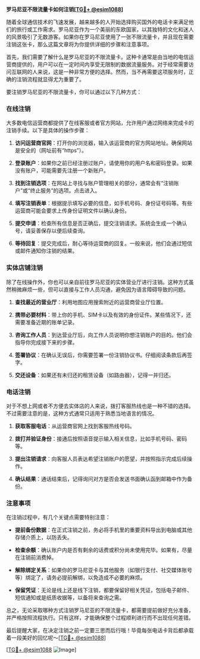 **罗马尼亚不限流量卡如何注销[[TG💪+ @esim1088](https://t.me/s/esim1088)]**

随着全球通信技术的飞速发展，越来越多的人开始选择购买国外的电话卡来满足他们的旅行或工作需求。罗马尼亚作为一个美丽的东欧国家，以其独特的文化和迷人的风景吸引了无数游客。如果你在罗马尼亚使用了一张不限流量卡，并且现在需要注销这张卡，那么这篇文章将为你提供详细的步骤和注意事项。

首先，我们需要了解什么是罗马尼亚的不限流量卡。这种卡通常是由当地的电信运营商提供的，用户可以在一定时间内享受无限制的数据流量服务。对于经常需要访问互联网的人来说，这是一种非常方便的选择。然而，当不再需要这项服务时，正确的注销流程就显得尤为重要了。

要注销罗马尼亚的不限流量卡，你可以通过以下几种方式：

### 在线注销

大多数电信运营商都提供了在线客服或者官方网站，允许用户通过网络来完成卡的注销手续。以下是具体的操作步骤：

1. **访问运营商官网**：打开你的浏览器，输入该运营商的官方网站地址。确保网站是安全的（网址前有“https”）。
   
2. **登录账户**：如果你之前已经注册过账户，请使用你的用户名和密码登录。如果没有账户，可能需要先注册一个新账户。

3. **找到注销选项**：在网站上寻找与账户管理相关的部分，通常会有“注销账户”或“终止服务”的选项。点击进入。

4. **填写注销表单**：根据提示填写必要的信息，如手机号码、身份证号码等。有些运营商可能会要求上传身份证明文件以确认身份。

5. **提交申请**：检查所有信息是否正确后，提交注销请求。系统会生成一个确认号，请妥善保存以便后续查询。

6. **等待回复**：提交完成后，耐心等待运营商的回复。一般来说，他们会通过短信或邮件通知你注销的结果。

### 实体店铺注销

除了在线操作外，你也可以亲自前往罗马尼亚的实体营业厅进行注销。这种方式虽然稍微麻烦一些，但可以直接与工作人员沟通，避免因为语言障碍导致的问题。

1. **查找最近的营业厅**：利用地图应用搜索附近的运营商营业厅位置。

2. **携带必要材料**：带上你的手机、SIM卡以及有效的身份证件。某些情况下，还需要准备近期的账单记录。

3. **咨询工作人员**：到达营业厅后，向工作人员说明你想注销账户的目的。他们会指导你完成接下来的步骤。

4. **签署协议**：在确认无误后，你需要签署一份注销协议书。仔细阅读条款后再签字。

5. **交还设备**：如果还有未归还的租赁设备（如路由器），记得一并归还。

### 电话注销

对于不想上网或者不方便去实体店的人来说，拨打客服热线也是一种不错的选择。不过需要注意的是，这种方式通常只适用于熟悉当地语言的情况。

1. **获取客服电话**：从运营商官网上找到客服热线号码。

2. **拨打并验证身份**：接通后按照语音提示输入相关信息，比如手机号码、密码等。

3. **提出注销请求**：向客服人员表达希望注销账户的愿望，并按照指示完成后续操作。

4. **确认结果**：通话结束后，记得询问对方是否会发送书面确认函到邮箱中作为备份。

### 注意事项

在注销过程中，有几个关键点需要特别注意：

- **提前备份数据**：在正式注销之前，务必将手机里的重要资料导出到电脑或其他存储介质上，以防丢失。
  
- **检查余额**：确认账户内是否有剩余的话费或积分尚未使用完毕。如果有，尽量在注销前消费掉。

- **解除绑定关系**：如果你的罗马尼亚卡与其他服务（如银行支付、社交媒体账号等）绑定了，请务必提前解绑，以免造成不必要的麻烦。

- **保留凭证**：无论是线上还是线下注销，都要保留好相关凭证，包括电子邮件、短信通知或是纸质收据等，以备将来查询之需。

总之，无论采取哪种方式注销罗马尼亚的不限流量卡，都需要提前做好充分准备，并严格按照流程执行。只有这样，才能确保整个过程顺利进行而不出现任何差错。

最后提醒大家，在决定注销之前一定要三思而后行哦！毕竟每张电话卡背后都承载着一段美好的回忆呢～[[TG💪+ @esim1088](https://t.me/s/esim1088)]

[[TG💪+ @esim1088](https://t.me/s/esim1088) ![Image](https://i.postimg.cc/4NQfJmqS/Snipaste-2025-05-13-00-14-12.png)]